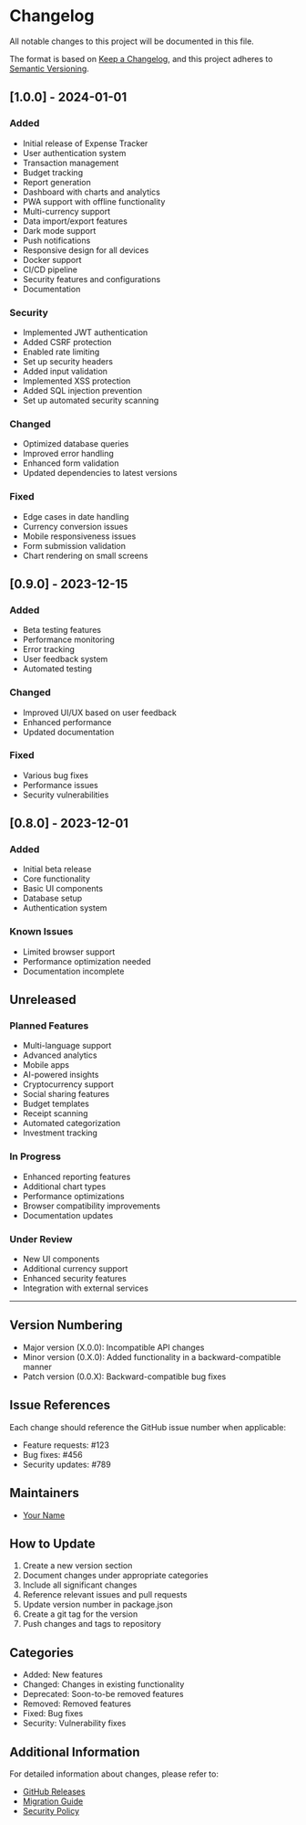 # Changelog

All notable changes to this project will be documented in this file.

The format is based on [Keep a Changelog](https://keepachangelog.com/en/1.0.0/),
and this project adheres to [Semantic Versioning](https://semver.org/spec/v2.0.0.html).

## [1.0.0] - 2024-01-01

### Added
- Initial release of Expense Tracker
- User authentication system
- Transaction management
- Budget tracking
- Report generation
- Dashboard with charts and analytics
- PWA support with offline functionality
- Multi-currency support
- Data import/export features
- Dark mode support
- Push notifications
- Responsive design for all devices
- Docker support
- CI/CD pipeline
- Security features and configurations
- Documentation

### Security
- Implemented JWT authentication
- Added CSRF protection
- Enabled rate limiting
- Set up security headers
- Added input validation
- Implemented XSS protection
- Added SQL injection prevention
- Set up automated security scanning

### Changed
- Optimized database queries
- Improved error handling
- Enhanced form validation
- Updated dependencies to latest versions

### Fixed
- Edge cases in date handling
- Currency conversion issues
- Mobile responsiveness issues
- Form submission validation
- Chart rendering on small screens

## [0.9.0] - 2023-12-15

### Added
- Beta testing features
- Performance monitoring
- Error tracking
- User feedback system
- Automated testing

### Changed
- Improved UI/UX based on user feedback
- Enhanced performance
- Updated documentation

### Fixed
- Various bug fixes
- Performance issues
- Security vulnerabilities

## [0.8.0] - 2023-12-01

### Added
- Initial beta release
- Core functionality
- Basic UI components
- Database setup
- Authentication system

### Known Issues
- Limited browser support
- Performance optimization needed
- Documentation incomplete

## Unreleased

### Planned Features
- Multi-language support
- Advanced analytics
- Mobile apps
- AI-powered insights
- Cryptocurrency support
- Social sharing features
- Budget templates
- Receipt scanning
- Automated categorization
- Investment tracking

### In Progress
- Enhanced reporting features
- Additional chart types
- Performance optimizations
- Browser compatibility improvements
- Documentation updates

### Under Review
- New UI components
- Additional currency support
- Enhanced security features
- Integration with external services

---

## Version Numbering

- Major version (X.0.0): Incompatible API changes
- Minor version (0.X.0): Added functionality in a backward-compatible manner
- Patch version (0.0.X): Backward-compatible bug fixes

## Issue References

Each change should reference the GitHub issue number when applicable:
- Feature requests: #123
- Bug fixes: #456
- Security updates: #789

## Maintainers

- [Your Name](https://github.com/username)

## How to Update

1. Create a new version section
2. Document changes under appropriate categories
3. Include all significant changes
4. Reference relevant issues and pull requests
5. Update version number in package.json
6. Create a git tag for the version
7. Push changes and tags to repository

## Categories

- Added: New features
- Changed: Changes in existing functionality
- Deprecated: Soon-to-be removed features
- Removed: Removed features
- Fixed: Bug fixes
- Security: Vulnerability fixes

## Additional Information

For detailed information about changes, please refer to:
- [GitHub Releases](https://github.com/username/expense-tracker/releases)
- [Migration Guide](docs/MIGRATION.md)
- [Security Policy](SECURITY.md)